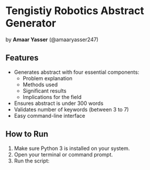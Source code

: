 # Tengistiy Robotics Abstract Generator

by **Amaar Yasser** (@amaaryasser247)


##  Features
- Generates abstract with four essential components:
  - Problem explanation
  - Methods used
  - Significant results
  - Implications for the field
- Ensures abstract is under 300 words
- Validates number of keywords (between 3 to 7)
- Easy command-line interface



##  How to Run

1. Make sure Python 3 is installed on your system.
2. Open your terminal or command prompt.
3. Run the script:
   ```bash
   
